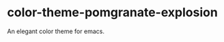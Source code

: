 color-theme-pomgranate-explosion
================================

An elegant color theme for emacs.
